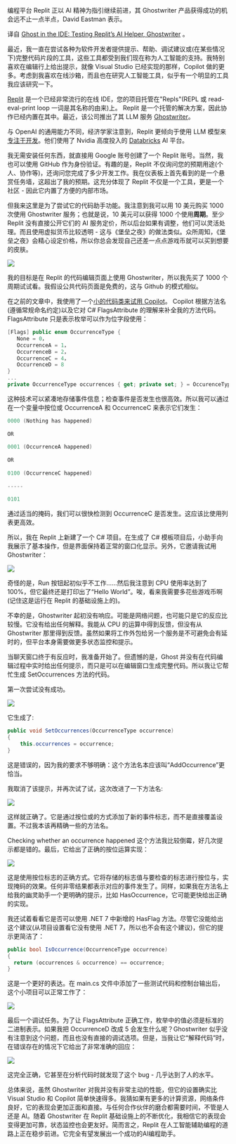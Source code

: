 <!-- 
# IDE 中的幽灵：测试 Replit 的 AI 助手 Ghostwriter
https://cdn.thenewstack.io/media/2023/09/d1afb4cf-syarafina-yusof-oy7ucwu-rlq-unsplash-1024x683.jpg
 -->


编程平台 Replit 正以 AI 精神为指引继续前进，其 Ghostwriter 产品获得成功的机会远不止一点半点，David Eastman 表示。

译自 [Ghost in the IDE: Testing Replit’s AI Helper, Ghostwriter](https://thenewstack.io/ghost-in-the-ide-testing-replits-ai-helper-ghostwriter/) 。

最近，我一直在尝试各种为软件开发者提供提示、帮助、调试建议或(在某些情况下)完整代码片段的工具，这些工具都受到我们现在称为人工智能的支持。我特别喜欢在编辑行上给出提示，就像 Visual Studio 已经实现的那样，Copilot 做的更多。考虑到我喜欢在线沙箱，而且也在研究人工智能工具，似乎有一个明显的工具我应该研究一下。

[Replit](https://replit.com/) 是一个已经非常流行的在线 IDE，您的项目托管在"Repls"(REPL 或 read-eval-print loop 一词是其名称的由来)上。 Replit 是一个托管的解决方案，因此协作已经内置在其中。最近，该公司推出了其 LLM 服务 [Ghostwriter](https://replit.com/site/ghostwriter)。

与 OpenAI 的通用能力不同，经济学家注意到，Replit 更倾向于使用 LLM 模型来[专注于开发](https://www.economist.com/business/2023/09/18/could-openai-be-the-next-tech-giant)。他们使用了 Nvidia 高度投入的 [Databricks](https://www.databricks.com/) AI 平台。

我无需安装任何东西，就直接用 Google 账号创建了一个 Replit 账号。当然，我也可以使用 GitHub 作为身份验证。有趣的是，Replit 不仅询问您的预期用途(个人、协作等)，还询问您完成了多少开发工作。我在仪表板上首先看到的是一个悬赏任务墙，这超出了我的预期。这充分体现了 Replit 不仅是一个工具，更是一个社区 - 因此它内置了方便的内部市场。

但我来这里是为了尝试它的代码助手功能。我注意到我可以用 10 美元购买 1000 次使用 Ghostwriter 服务；也就是说，10 美元可以获得 1000 个使用**周期**。至少 Replit 没有直接公开它们的 AI 服务定价，所以后台如果有调整，他们可以灵活处理。而且使用虚拟货币比较透明 - 这与《堡垒之夜》的做法类似。众所周知，《堡垒之夜》会精心设定价格，所以你总会发现自己还差一点点游戏币就可以买到想要的皮肤。

![](https://cdn.thenewstack.io/media/2023/09/94f6f7ed-untitled-1024x570.png)

我的目标是在 Replit 的代码编辑页面上使用 Ghostwriter，所以我先买了 1000 个周期试试看。我假设公共代码页面是免费的，这与 Github 的模式相似。

在之前的文章中，我使用了一个[小的代码类来试用 Copilot](https://thenewstack.io/the-changing-role-of-human-developers-in-an-ai-and-llm-world/)。 Copilot 根据方法名(遵循常规命名约定)以及它对 C# FlagsAttribute 的理解来补全我的方法代码。 FlagsAttribute 只是表示枚举可以作为位字段使用：

```csharp
[Flags] public enum OccurrenceType {
   None = 0， 
   OccurrenceA = 1， 
   OccurrenceB = 2， 
   OccurrenceC = 4， 
   OccurrenceD = 8
} 
... 
private OccurrenceType occurrences { get; private set; } = OccurenceType.None
```

这种技术可以紧凑地存储事件信息；检查事件是否发生也很高效。所以我可以通过在一个变量中按位或 OccurrenceA 和 OccurrenceC 来表示它们发生：

```c
0000 (Nothing has happened)
 
OR
 
0001 (OccurrenceA happened)
 
OR
 
0100 (OccurrenceC happened)
 
-----
 
0101
```

通过适当的掩码，我们可以很快检测到 OccurrenceC 是否发生。这应该比使用列表更高效。

所以，我在 Replit 上新建了一个 C# 项目。在生成了 C# 模板项目后，小助手向我展示了基本操作，但是界面保持着正常的窗口化显示。另外，它邀请我试用 Ghostwriter：

![](https://cdn.thenewstack.io/media/2023/09/70a2bbc9-untitled-1-1024x535.png)

奇怪的是，Run 按钮起初似乎不工作......然后我注意到 CPU 使用率达到了 100%，但它最终还是打印出了“Hello World”。唉，看来我需要多花些游戏币啊(记住这是运行在 Replit 的基础设施上的)。

不幸的是，Ghostwriter 起初没有响应。可能是网络问题，也可能只是它的反应比较慢。它没有给出任何解释。我能从 CPU 的运算中得到反馈，但没有从 Ghostwriter 那里得到反馈。虽然如果将工作外包给另一个服务是不可避免会有延时的，但平台本身需要做更多状态监控和提示。

当聊天窗口终于有反应时，我准备开始了。但遗憾的是，Ghost 并没有在代码编辑过程中实时给出任何提示，而只是可以在编辑窗口生成完整代码。所以我让它帮忙生成 SetOccurrences 方法的代码。

第一次尝试没有成功。

![](https://cdn.thenewstack.io/media/2023/09/abde638e-untitled-2-1024x288.png)

它生成了:

```csharp
public void SetOccurrences(OccurrenceType occurrence)  
{
    this.occurrences = occurrence;
}
```

这是错误的，因为我的要求不够明确：这个方法名本应该叫“AddOccurrence”更恰当。

我取消了该提示，并再次试了试，这次改进了一下方法名:

![](https://cdn.thenewstack.io/media/2023/09/0097abdc-untitled-3-1024x273.png)

这样就正确了。它是通过按位或的方式添加了新的事件标志，而不是直接覆盖设置。不过我本该再精确一些的方法名。

 Checking whether an occurrence happened 这个方法我比较倒霉，好几次提示都是错的。最后，它给出了正确的按位运算实现：

![](https://cdn.thenewstack.io/media/2023/09/92fd45c1-untitled-4-1024x263.png)

这是使用按位标志的正确方式。它将存储的标志值与要检查的标志进行按位与，实现掩码的效果。任何非零结果都表示对应的事件发生了。同样，如果我在方法名上给我的幽灵助手一个更明确的提示，比如 HasOccurrence，它可能更快给出正确的实现。

我还试着看看它是否可以使用 .NET 7 中新增的 HasFlag 方法。尽管它没能给出这个建议(从项目设置看它没有使用 .NET 7，所以也不会有这个建议)，但它的提示更简洁了：

```csharp
public bool IsOccurrence(OccurrenceType occurrence)
{
  return (occurrences & occurrence) == occurrence; 
}  
```

这是一个更好的表达。在 main.cs 文件中添加了一些测试代码和控制台输出后，这个小项目可以正常工作了：

![](https://cdn.thenewstack.io/media/2023/09/f38d28b4-untitled-5-1024x573.png)

最后一个调试任务。为了让 FlagsAttribute 正确工作，枚举中的值必须是标准的二进制表示。如果我把 OccurrenceD 改成 5 会发生什么呢？Ghostwriter 似乎没有注意到这个问题，而且也没有直接的调试选项。但是，当我让它“解释代码”时，在错误存在的情况下它给出了非常准确的回应：

![](https://cdn.thenewstack.io/media/2023/09/6849f3b1-untitled-6-1024x733.png)

这完全正确，它甚至在分析代码时就发现了这个 bug - 几乎达到了人的水平。

总体来说，虽然 Ghostwriter 对我并没有非常主动的性能，但它的设置确实比 Visual Studio 和 Copilot 简单快速得多。我猜如果有更多的计算资源，网络条件良好，它的表现会更加正面和直接。与任何合作伙伴的磨合都需要时间，不管是人还是 AI。随着 Ghostwriter 在 Replit 基础设施上的不断优化，我相信它的表现会变得更加可靠，状态监控也会更友好。简而言之，Replit 在人工智能辅助编程的道路上正在稳步前进。它完全有望发展出一个成功的AI编程助手。
